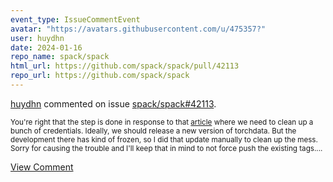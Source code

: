 ```yaml
---
event_type: IssueCommentEvent
avatar: "https://avatars.githubusercontent.com/u/475357?"
user: huydhn
date: 2024-01-16
repo_name: spack/spack
html_url: https://github.com/spack/spack/pull/42113
repo_url: https://github.com/spack/spack
---
```


<a href='https://github.com/huydhn' target='_blank'>huydhn</a> commented on issue <a href='https://github.com/spack/spack/pull/42113' target='_blank'>spack/spack#42113</a>.

<small>You're right that the step is done in response to that [article](https://johnstawinski.com/2024/01/11/playing-with-fire-how-we-executed-a-critical-supply-chain-attack-on-pytorch/) where we need to clean up a bunch of credentials.  Ideally, we should release a new version of torchdata.  But the development there has kind of frozen, so I did that update manually to clean up the mess.  Sorry for causing the trouble and I'll keep that in mind to not force push the existing tags....</small>

<a href='https://github.com/spack/spack/pull/42113' target='_blank'>View Comment</a>